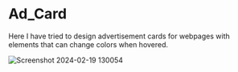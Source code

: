 # Ad_Card

Here I have tried to design advertisement cards for webpages with elements that can change colors when hovered.

![Screenshot 2024-02-19 130054](https://github.com/Wespy07/Ad_Card/assets/143990246/814e28e2-c1e4-4f4c-bb4a-89f5bd150565)
